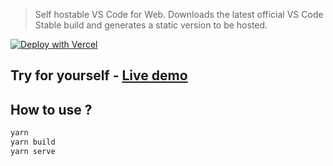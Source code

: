 > Self hostable VS Code for Web.
>  Downloads the latest official VS Code Stable build and generates a static version to be hosted.


[![Deploy with Vercel](https://vercel.com/button)](https://vercel.com/new/clone?repository-url=https%3A%2F%2Fgithub.com%2Fmishra-ankit%2Fvscode-test-web)

## Try for yourself - [Live demo](https://vs-code-web.vercel.app)

## How to use ?
```bash
yarn
yarn build
yarn serve
```